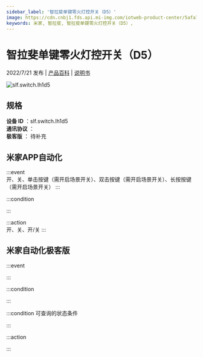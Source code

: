 ```yaml
---
sidebar_label: '智拉斐单键零火灯控开关（D5）'
image: https://cdn.cnbj1.fds.api.mi-img.com/iotweb-product-center/5afa7b662dc29cabc6240d6ef0c2ea8d_1652682439296.png?GalaxyAccessKeyId=AKVGLQWBOVIRQ3XLEW&Expires=9223372036854775807&Signature=orvbFwDK/5Fw8i8RJ8LCvrbkZoA=
keywords: 米家, 智拉斐, 智拉斐单键零火灯控开关（D5）, 
---
```

# 智拉斐单键零火灯控开关（D5）

2022/7/21 发布 | [产品百科](https://home.mi.com/webapp/content/baike/product/index.html?model=slf.switch.lh1d5/) | [说明书](https://home.mi.com/views/introduction.html?model=slf.switch.lh1d5&region=cn)

![slf.switch.lh1d5](https://cdn.cnbj1.fds.api.mi-img.com/iotweb-product-center/5afa7b662dc29cabc6240d6ef0c2ea8d_1652682439296.png?GalaxyAccessKeyId=AKVGLQWBOVIRQ3XLEW&Expires=9223372036854775807&Signature=orvbFwDK/5Fw8i8RJ8LCvrbkZoA=)

## 规格  
> 
**设备 ID** ：slf.switch.lh1d5  
**通讯协议** ：  
**极客版**  ： 待补充 


## 米家APP自动化  

:::event  
开、关、单击按键（需开启场景开关）、双击按键（需开启场景开关）、长按按键（需开启场景开关）
:::

:::condition  

:::

:::action   
开、关、开/关
:::

## 米家自动化极客版  

:::event  

:::

:::condition  

:::

:::condition 可查询的状态条件  

:::

:::action  

:::

        
